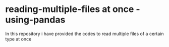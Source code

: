 # reading-multiple-files at once -using-pandas
In this repository i have provided the codes to read multiple files of a certain type at once

